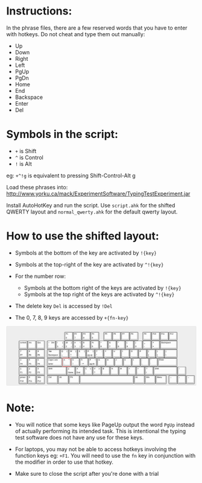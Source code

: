 # Instructions: #

In the phrase files, there are a few reserved words that you have to enter with hotkeys. Do not cheat and type them out manually:

- Up
- Down
- Right
- Left
- PgUp
- PgDn
- Home
- End
- Backspace
- Enter
- Del

# Symbols in the script: #
- `+` is Shift
- `^` is Control
- `!` is Alt

eg: `+^!g` is equivalent to pressing Shift-Control-Alt g

Load these phrases into: http://www.yorku.ca/mack/ExperimentSoftware/TypingTestExperiment.jar

Install AutoHotKey and run the script. Use `script.ahk` for the shifted QWERTY layout and `normal_qwerty.ahk` for the default qwerty layout.

# How to use the shifted layout: #

- Symbols at the bottom of the key are activated by `!{key}`

- Symbols at the top-right of the key are activated by `^!{key}`

- For the number row:
  - Symbols at the bottom right of the keys are activated by `!{key}`
  - Symbols at the top right of the keys are activated by `^!{key}`

- The delete key `Del` is accessed by `!Del`

- The 0, 7, 8, 9 keys are accessed by `+{fn-key}`

![alt text](https://github.com/Yakabuff/EECS-4441-Project/blob/main/keyboard-layout.png)


# Note: #

- You will notice that some keys like PageUp output the word `PgUp` instead of actually performing its intended task. This is intentional the typing test software does not have any use for these keys. 

- For laptops, you may not be able to access hotkeys involving the function keys eg: `+F1`. You will need to use the `fn` key in conjunction with the modifier in order to use that hotkey.

- Make sure to close the script after you're done with a trial


